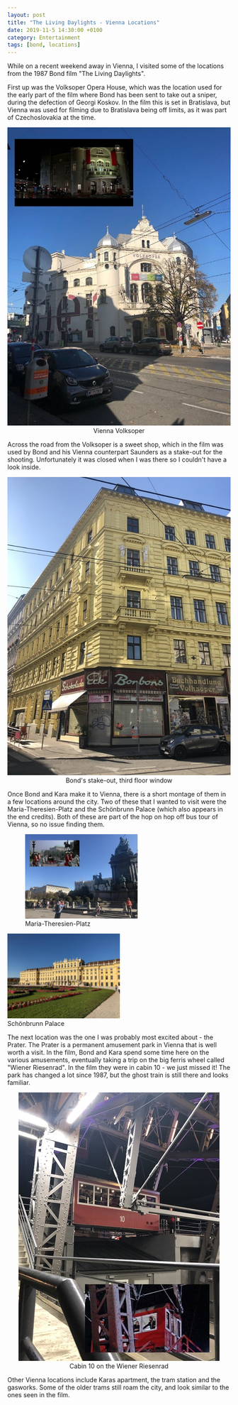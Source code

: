 ```yaml
---
layout: post
title: "The Living Daylights - Vienna Locations"
date: 2019-11-5 14:30:00 +0100
category: Entertainment
tags: [bond, locations]
---
```


While on a recent weekend away in Vienna, I visited some of the locations from the 1987 Bond film "The Living Daylights".

First up was the Volksoper Opera House, which was the location used for the early part of the film where Bond has been sent to take out a sniper, during the defection of Georgi Koskov. In the film this is set in Bratislava, but Vienna was used for filming due to Bratislava being off limits, as it was part of Czechoslovakia at the time.

<center>
	<img src="/images/2019/11/Volksoper.jpg" alt="Volksoper Opera House" class="image-single" />
	<figcaption>Vienna Volksoper</figcaption>
</center>

Across the road from the Volksoper is a sweet shop, which in the film was used by Bond and his Vienna counterpart Saunders as a stake-out for the shooting. Unfortunately it was closed when I was there so I couldn't have a look inside.

<center>
	<img src="/images/2019/11/Shop.JPG" alt="Stakeout" class="image-single" />
	<figcaption>Bond's stake-out, third floor window</figcaption>
</center>

Once Bond and Kara make it to Vienna, there is a short montage of them in a few locations around the city. Two of these that I wanted to visit were the Maria-Theresien-Platz and the Schönbrunn Palace (which also appears in the end credits). Both of these are part of the hop on hop off bus tour of Vienna, so no issue finding them.

<figure>
	<img src="/images/2019/11/Platz.JPG" width="254" />
	<figcaption>Maria-Theresien-Platz</figcaption>
</figure>

<figleft>
	<img src="/images/2019/11/Schonbrunn.jpg" width="254" />
	<figcaption>Schönbrunn Palace</figcaption>
</figleft>

The next location was the one I was probably most excited about - the Prater. The Prater is a permanent amusement park in Vienna that is well worth a visit. In the film, Bond and Kara spend some time here on the various amusements, eventually taking a trip on the big ferris wheel called "Wiener Riesenrad". In the film they were in cabin 10 - we just missed it! The park has changed a lot since 1987, but the ghost train is still there and looks familiar.

<center>
	<img src="/images/2019/11/Prater.jpg" alt="Prater" class="image-single" />
	<figcaption>Cabin 10 on the Wiener Riesenrad</figcaption>
</center>

Other Vienna locations include Karas apartment, the tram station and the gasworks. Some of the older trams still roam the city, and look similar to the ones seen in the film.
